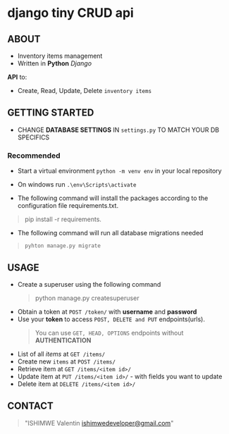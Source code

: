 # django tiny CRUD api

## ABOUT

 - Inventory items management
 - Written in **Python** *Django*

**API** to:
 - Create, Read, Update, Delete `inventory items`

## GETTING STARTED

- CHANGE **DATABASE SETTINGS** IN `settings.py` TO MATCH YOUR DB SPECIFICS

### Recommended

 - Start a virtual environment `python -m venv env` in your local repository
 - On windows run `.\env\Scripts\activate`

- The following command will install the packages according to the configuration file requirements.txt.

> pip install -r requirements.

- The following command will run all database migrations needed

> `pyhton manage.py migrate`

## USAGE

 - Create a superuser using the following command
    > python manage.py createsuperuser 
 - Obtain a token at `POST /token/` with **username** and **password**
 - Use your **token** to access `POST, DELETE and PUT` endpoints(urls).
    > You can use `GET, HEAD, OPTIONS` endpoints without **AUTHENTICATION**
 - List of all *items* at `GET /items/`
 - Create new `items` at `POST /items/`
 - Retrieve item at `GET /items/<item id>/`
 - Update item at `PUT /items/<item id>/` - with fields you want to update
 - Delete item at `DELETE /items/<item id>/`


## CONTACT

> "ISHIMWE Valentin <ishimwedeveloper@gmail.com>"
